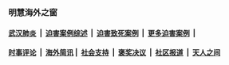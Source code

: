 
### 明慧海外之窗

####  [武汉肺炎](indexes/365.md?t=02150400) &nbsp;|&nbsp;  [迫害案例综述](indexes/328.md?t=02150400) &nbsp;|&nbsp; [迫害致死案例](indexes/277.md?t=02150400)  &nbsp;|&nbsp; [更多迫害案例](indexes/81.md?t=02150400)  &nbsp;|&nbsp; 
####  [时事评论](indexes/19.md?t=02150400) &nbsp;|&nbsp; [海外简讯](indexes/245.md?t=02150400)&nbsp;|&nbsp;  [社会支持](indexes/140.md?t=02150400) &nbsp;|&nbsp; [褒奖决议](indexes/282.md?t=02150400) &nbsp;|&nbsp; [社区报道](indexes/91.md?t=02150400)  &nbsp;|&nbsp; [天人之间](indexes/78.md?t=02150400) 

